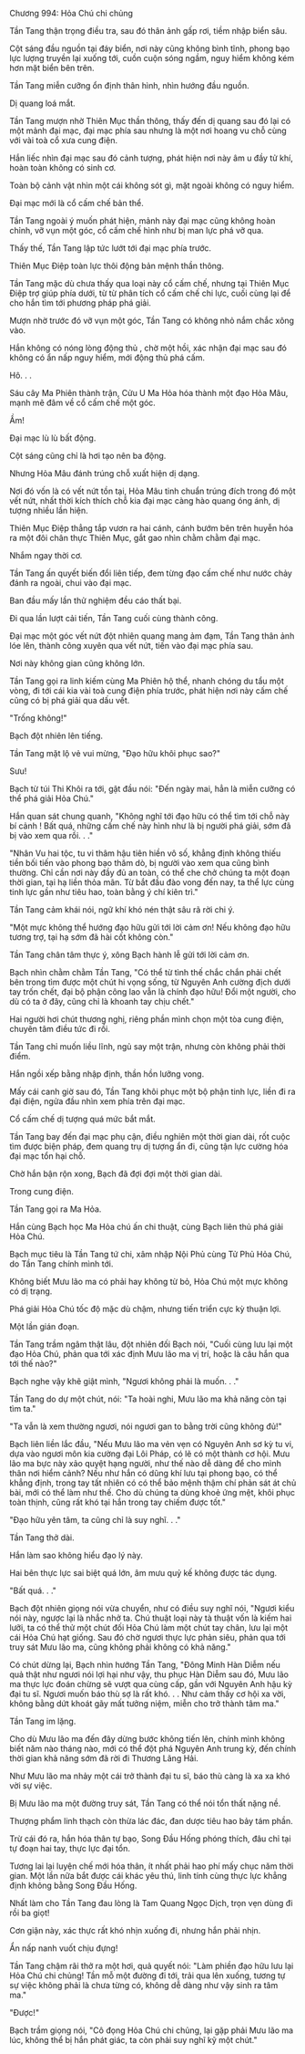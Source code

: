 




Chương 994: Hỏa Chú chi chủng


Tần Tang thận trọng điều tra, sau đó thân ảnh gấp rơi, tiềm nhập biển sâu.

Cột sáng đầu nguồn tại đáy biển, nơi này cũng không bình tĩnh, phong bạo lực lượng truyền lại xuống tới, cuồn cuộn sóng ngầm, nguy hiểm không kém hơn mặt biển bên trên.

Tần Tang miễn cưỡng ổn định thân hình, nhìn hướng đầu nguồn.

Dị quang loá mắt.

Tần Tang mượn nhờ Thiên Mục thần thông, thấy đến dị quang sau đó lại có một mảnh đại mạc, đại mạc phía sau nhưng là một nơi hoang vu chỗ cùng với vài toà cổ xưa cung điện.

Hắn liếc nhìn đại mạc sau đó cảnh tượng, phát hiện nơi này âm u đầy tử khí, hoàn toàn không có sinh cơ.

Toàn bộ cảnh vật nhìn một cái không sót gì, mặt ngoài không có nguy hiểm.

Đại mạc mới là cổ cấm chế bản thể.

Tần Tang ngoài ý muốn phát hiện, mảnh này đại mạc cũng không hoàn chỉnh, vỡ vụn một góc, cổ cấm chế hình như bị man lực phá vỡ qua.

Thấy thế, Tần Tang lập tức lướt tới đại mạc phía trước.

Thiên Mục Điệp toàn lực thôi động bản mệnh thần thông.

Tần Tang mặc dù chưa thấy qua loại này cổ cấm chế, nhưng tại Thiên Mục Điệp trợ giúp phía dưới, từ từ phân tích cổ cấm chế chi lực, cuối cùng lại để cho hắn tìm tới phương pháp phá giải.

Mượn nhờ trước đó vỡ vụn một góc, Tần Tang có không nhỏ nắm chắc xông vào.

Hắn không có nóng lòng động thủ , chờ một hồi, xác nhận đại mạc sau đó không có ẩn nấp nguy hiểm, mới động thủ phá cấm.

Hô. . .

Sáu cây Ma Phiên thành trận, Cửu U Ma Hỏa hóa thành một đạo Hỏa Mâu, mạnh mẽ đâm về cổ cấm chế một góc.

Ầm!

Đại mạc lù lù bất động.

Cột sáng cũng chỉ là hơi tạo nên ba động.

Nhưng Hỏa Mâu đánh trúng chỗ xuất hiện dị dạng.

Nơi đó vốn là có vết nứt tồn tại, Hỏa Mâu tinh chuẩn trúng đích trong đó một vết nứt, nhất thời kích thích chỗ kia đại mạc càng hào quang óng ánh, dị tượng nhiều lần hiện.

Thiên Mục Điệp thẳng tắp vươn ra hai cánh, cánh bướm bên trên huyễn hóa ra một đôi chân thực Thiên Mục, gắt gao nhìn chằm chằm đại mạc.

Nhắm ngay thời cơ.

Tần Tang ấn quyết biến đổi liên tiếp, đem từng đạo cấm chế như nước chảy đánh ra ngoài, chui vào đại mạc.

Ban đầu mấy lần thử nghiệm đều cáo thất bại.

Đi qua lần lượt cải tiến, Tần Tang cuối cùng thành công.

Đại mạc một góc vết nứt đột nhiên quang mang ảm đạm, Tần Tang thân ảnh lóe lên, thành công xuyên qua vết nứt, tiến vào đại mạc phía sau.

Nơi này không gian cũng không lớn.

Tần Tang gọi ra linh kiếm cùng Ma Phiên hộ thể, nhanh chóng du tẩu một vòng, đi tới cái kia vài toà cung điện phía trước, phát hiện nơi này cấm chế cũng có bị phá giải qua dấu vết.

"Trống không!"

Bạch đột nhiên lên tiếng.

Tần Tang mặt lộ vẻ vui mừng, "Đạo hữu khôi phục sao?"

Sưu!

Bạch từ túi Thi Khôi ra tới, gật đầu nói: "Đến ngày mai, hẳn là miễn cưỡng có thể phá giải Hỏa Chú."

Hắn quan sát chung quanh, "Không nghĩ tới đạo hữu có thể tìm tới chỗ này bí cảnh ! Bất quá, những cấm chế này hình như là bị người phá giải, sớm đã bị vào xem qua rồi. . ."

"Nhân Vu hai tộc, tu vi thâm hậu tiên hiền vô số, khẳng định không thiếu tiền bối tiến vào phong bạo thăm dò, bị người vào xem qua cũng bình thường. Chỉ cần nơi này đầy đủ an toàn, có thể che chở chúng ta một đoạn thời gian, tại hạ liền thỏa mãn. Từ bắt đầu đào vong đến nay, ta thể lực cùng tinh lực gần như tiêu hao, toàn bằng ý chí kiên trì."

Tần Tang cảm khái nói, ngữ khí khó nén thật sâu rã rời chi ý.

"Một mực không thể hướng đạo hữu gửi tới lời cảm ơn! Nếu không đạo hữu tương trợ, tại hạ sớm đã hài cốt không còn."

Tần Tang chân tâm thực ý, xông Bạch hành lễ gửi tới lời cảm ơn.

Bạch nhìn chằm chằm Tần Tang, "Có thể từ tình thế chắc chắn phải chết bên trong tìm được một chút hi vọng sống, từ Nguyên Anh cường địch dưới tay trốn chết, đại bộ phận công lao vẫn là chính đạo hữu! Đổi một người, cho dù có ta ở đây, cũng chỉ là khoanh tay chịu chết."

Hai người hơi chút thương nghị, riêng phần mình chọn một tòa cung điện, chuyên tâm điều tức đi rồi.

Tần Tang chỉ muốn liều lĩnh, ngủ say một trận, nhưng còn không phải thời điểm.

Hắn ngồi xếp bằng nhập định, thần hồn lưỡng vong.

Mấy cái canh giờ sau đó, Tần Tang khôi phục một bộ phận tinh lực, liền đi ra đại điện, ngửa đầu nhìn xem phía trên đại mạc.

Cổ cấm chế dị tượng quá mức bắt mắt.

Tần Tang bay đến đại mạc phụ cận, điều nghiên một thời gian dài, rốt cuộc tìm được biện pháp, đem quang trụ dị tượng ẩn đi, cũng tận lực cường hóa đại mạc tổn hại chỗ.

Chờ hắn bận rộn xong, Bạch đã đợi đợi một thời gian dài.

Trong cung điện.

Tần Tang gọi ra Ma Hỏa.

Hắn cùng Bạch học Ma Hỏa chú ấn chi thuật, cùng Bạch liên thủ phá giải Hỏa Chú.

Bạch mục tiêu là Tần Tang tứ chi, xâm nhập Nội Phủ cùng Tử Phủ Hỏa Chú, do Tần Tang chính mình tới.

Không biết Mưu lão ma có phải hay không từ bỏ, Hỏa Chú một mực không có dị trạng.

Phá giải Hỏa Chú tốc độ mặc dù chậm, nhưng tiến triển cực kỳ thuận lợi.

Một lần gián đoạn.

Tần Tang trầm ngâm thật lâu, đột nhiên đối Bạch nói, "Cuối cùng lưu lại một đạo Hỏa Chú, phản qua tới xác định Mưu lão ma vị trí, hoặc là câu hắn qua tới thế nào?"

Bạch nghe vậy khẽ giật mình, "Ngươi không phải là muốn. . ."

Tần Tang do dự một chút, nói: "Ta hoài nghi, Mưu lão ma khả năng còn tại tìm ta."

"Ta vẫn là xem thường ngươi, nói ngươi gan to bằng trời cũng không đủ!"

Bạch liên liền lắc đầu, "Nếu Mưu lão ma vẻn vẹn có Nguyên Anh sơ kỳ tu vi, dựa vào ngươi môn kia cường đại Lôi Pháp, có lẽ có một thành cơ hội. Mưu lão ma bực này xảo quyệt hạng người, như thế nào dễ dàng để cho mình thân nơi hiểm cảnh? Nếu như hắn có dũng khí lưu tại phong bạo, có thể khẳng định, trong tay tất nhiên có có thể bảo mệnh thậm chí phản sát át chủ bài, mới có thể làm như thế. Cho dù chúng ta dùng khoẻ ứng mệt, khôi phục toàn thịnh, cũng rất khó tại hắn trong tay chiếm được tốt."

"Đạo hữu yên tâm, ta cũng chỉ là suy nghĩ. . ."

Tần Tang thở dài.

Hắn làm sao không hiểu đạo lý này.

Hai bên thực lực sai biệt quá lớn, âm mưu quỷ kế không được tác dụng.

"Bất quá. . ."

Bạch đột nhiên giọng nói vừa chuyển, như có điều suy nghĩ nói, "Ngươi kiểu nói này, ngược lại là nhắc nhở ta. Chú thuật loại này tà thuật vốn là kiếm hai lưỡi, ta có thể thử một chút đối Hỏa Chú làm một chút tay chân, lưu lại một cái Hỏa Chú hạt giống. Sau đó chờ ngươi thực lực phản siêu, phản qua tới truy sát Mưu lão ma, cũng không phải không có khả năng."

Có chút dừng lại, Bạch nhìn hướng Tần Tang, "Đông Minh Hàn Diễm nếu quả thật như ngươi nói lợi hại như vậy, thu phục Hàn Diễm sau đó, Mưu lão ma thực lực đoán chừng sẽ vượt qua cùng cấp, gần với Nguyên Anh hậu kỳ đại tu sĩ. Ngươi muốn báo thù sợ là rất khó. . . Như cảm thấy cơ hội xa vời, không bằng dứt khoát gãy mất tưởng niệm, miễn cho trở thành tâm ma."

Tần Tang im lặng.

Cho dù Mưu lão ma đến đây dừng bước không tiến lên, chính mình không biết năm nào tháng nào, mới có thể đột phá Nguyên Anh trung kỳ, đến chính thời gian khả năng sớm đã rời đi Thương Lãng Hải.

Như Mưu lão ma nhảy một cái trở thành đại tu sĩ, báo thù càng là xa xa khó vời sự việc.

Bị Mưu lão ma một đường truy sát, Tần Tang có thể nói tổn thất nặng nề.

Thượng phẩm linh thạch còn thừa lác đác, đan dược tiêu hao bảy tám phần.

Trừ cái đó ra, hắn hóa thân tự bạo, Song Đầu Hống phóng thích, đâu chỉ tại tự đoạn hai tay, thực lực đại tổn.

Tương lai lại luyện chế mới hóa thân, ít nhất phải hao phí mấy chục năm thời gian. Một lần nữa bắt được cái khác yêu thú, linh tính cùng thực lực khẳng định không bằng Song Đầu Hống.

Nhất làm cho Tần Tang đau lòng là Tam Quang Ngọc Dịch, trọn vẹn dùng đi rồi ba giọt!

Cơn giận này, xác thực rất khó nhịn xuống đi, nhưng hắn phải nhịn.

Ẩn nấp nanh vuốt chịu đựng!

Tần Tang chậm rãi thở ra một hơi, quả quyết nói: "Làm phiền đạo hữu lưu lại Hỏa Chú chi chủng! Tần mỗ một đường đi tới, trải qua lên xuống, tương tự sự việc không phải là chưa từng có, không dễ dàng như vậy sinh ra tâm ma."

"Được!"

Bạch trầm giọng nói, "Cô đọng Hỏa Chú chi chủng, lại gặp phải Mưu lão ma lúc, không thể bị hắn phát giác, ta còn phải suy nghĩ kỹ một chút."




